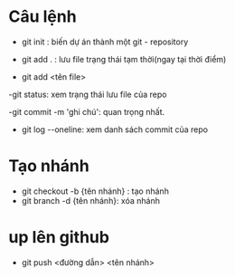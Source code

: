 # Câu lệnh
- git init : biến dự án thành một git - repository

- git add .  : lưu file trạng thái tạm thời(ngay tại thời điểm)
- git add <tên file>

-git status: xem trạng thái lưu file của repo

-git commit -m 'ghi chú': quan trọng nhất.

- git log --oneline: xem danh sách commit của repo

# Tạo nhánh

- git checkout -b {tên nhánh} : tạo nhánh
- git branch -d {tên nhánh}: xóa nhánh

# up lên github
- git push <đường dẫn> <tên nhánh>
